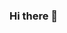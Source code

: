 ### Hi there 👋

<!--
**Estherkii/Estherkii** is a ✨ _special_ ✨ repository because its `README.md` (this file) appears on your GitHub profile.

Here are some ideas to get you started:

- 🔭 I’m currently working on... enhancing my data analysis skills through various personal and collaborative projects. I'm diving into data visualization and predictive modeling.
- 🌱 I’m currently learning... advanced data analytics techniques, focusing on machine learning and statistical methods. I'm also exploring different data visualization tools to better represent complex datasets.
- 👯 I’m looking to collaborate on... projects that involve data exploration, analysis, and visualization. I'm eager to contribute to projects where I can apply and enhance my skills in Python, R, and SQL.
- 🤔 I’m looking for help with... understanding more complex data algorithms and their practical applications in real-world scenarios.
- 💬 Ask me about my journey in learning data analytics, the challenges I've faced, and the projects I've worked on. I'm always open to sharing insights and learning from others.
- 📫 How to reach me: The best way to reach me is via email. You can also find me on LinkedIn for professional networking.
- 😄 Pronouns: She/Her/Hers
- ⚡ Fun fact: While I spend a lot of time crunching numbers and analyzing data, I also enjoy outdoor activities to balance out the screen time. It's all about finding the right data-life balance!


-->
